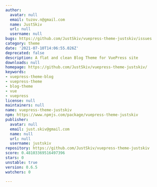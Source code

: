 ```yaml
---
author:
  avatar: null
  email: tuzov.n@gmail.com
  name: JustSkiv
  url: null
  username: null
bugs: https://github.com/JustSkiv/vuepress-theme-justskiv/issues
category: theme
date: '2021-07-10T14:06:55.026Z'
deprecated: false
description: A flat and clean Blog Theme for VuePress site
downloads: null
homepage: https://github.com/JustSkiv/vuepress-theme-justskiv/
keywords:
- vuepress-theme-blog
- vuepress-theme
- blog-theme
- vue
- vuepress
license: null
maintainers: null
name: vuepress-theme-justskiv
npm: https://www.npmjs.com/package/vuepress-theme-justskiv
publisher:
  avatar: null
  email: just.skiv@gmail.com
  name: null
  url: null
  username: justskiv
repository: https://github.com/JustSkiv/vuepress-theme-justskiv
score: 0.48103369516497396
stars: 0
unstable: true
version: 0.6.5
watchers: 0

---
```


